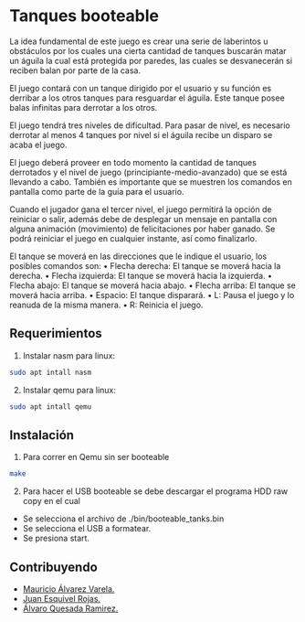 #  Tanques booteable

La idea fundamental de este juego es crear una serie de laberintos u obstáculos por los cuales una cierta cantidad de tanques buscarán matar un águila la cual está protegida por paredes, las cuales se desvanecerán si reciben balan por parte de la casa.

El juego contará con un tanque dirigido por el usuario y su función es derribar a los otros tanques para resguardar el águila. Este tanque posee balas infinitas para derrotar a los otros.

El juego tendrá tres niveles de dificultad. Para pasar de nivel, es necesario derrotar al menos 4 tanques por nivel si el águila recibe un disparo se acaba el juego.

El juego deberá proveer en todo momento la cantidad de tanques derrotados y el nivel de juego (principiante-medio-avanzado) que se está llevando a cabo. También es importante que se muestren los comandos en pantalla como parte de la guía para el usuario.

Cuando el jugador gana el tercer nivel, el juego permitirá la opción de reiniciar o salir, además debe de desplegar un mensaje en pantalla con alguna animación (movimiento) de felicitaciones por haber ganado. Se podrá reiniciar el juego en cualquier instante, así como finalizarlo.

El tanque se moverá en las direcciones que le indique el usuario, los posibles comandos son:
• Flecha derecha: El tanque se moverá hacia la derecha.
• Flecha izquierda: El tanque se moverá hacia la izquierda.
• Flecha abajo: El tanque se moverá hacia abajo.
• Flecha arriba: El tanque se moverá hacia arriba.
• Espacio: El tanque disparará.
• L: Pausa el juego y lo reanuda de la misma manera.
• R: Reinicia el juego.

## Requerimientos

1. Instalar nasm para linux:

```bash
sudo apt intall nasm
```

2. Instalar qemu para linux:

```bash
sudo apt intall qemu
```

## Instalación

1. Para correr en Qemu sin ser booteable

```bash
make
```

2. Para hacer el USB booteable se debe descargar el programa HDD raw copy en el cual

* Se selecciona el archivo de ./bin/booteable_tanks.bin
* Se selecciona el USB a formatear.
* Se presiona start.


## Contribuyendo
* [Mauricio Álvarez Varela.](https://github.com/mau18alvarez)
* [Juan Esquivel Rojas.](https://github.com/JDesq)
* [Álvaro Quesada Ramirez.](https://github.com/varoqr08)
